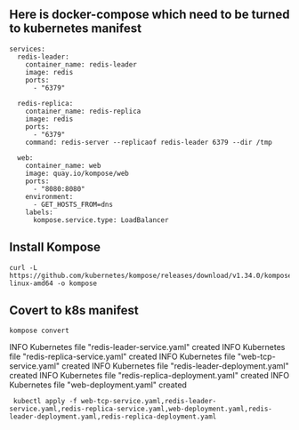 ## Here is docker-compose which need to be turned to kubernetes manifest
```
services:
  redis-leader:
    container_name: redis-leader
    image: redis
    ports:
      - "6379"

  redis-replica:
    container_name: redis-replica
    image: redis
    ports:
      - "6379"
    command: redis-server --replicaof redis-leader 6379 --dir /tmp

  web:
    container_name: web
    image: quay.io/kompose/web
    ports:
      - "8080:8080"
    environment:
      - GET_HOSTS_FROM=dns
    labels:
      kompose.service.type: LoadBalancer

```
## Install Kompose
```
curl -L https://github.com/kubernetes/kompose/releases/download/v1.34.0/kompose-linux-amd64 -o kompose
```
## Covert to k8s manifest
```
kompose convert
```

INFO Kubernetes file "redis-leader-service.yaml" created
INFO Kubernetes file "redis-replica-service.yaml" created
INFO Kubernetes file "web-tcp-service.yaml" created
INFO Kubernetes file "redis-leader-deployment.yaml" created
INFO Kubernetes file "redis-replica-deployment.yaml" created
INFO Kubernetes file "web-deployment.yaml" created

```
 kubectl apply -f web-tcp-service.yaml,redis-leader-service.yaml,redis-replica-service.yaml,web-deployment.yaml,redis-leader-deployment.yaml,redis-replica-deployment.yaml
```
